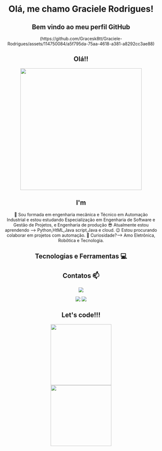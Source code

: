 <h1 align ="center"> Olá, me chamo Graciele Rodrigues!</h1> 
<h2 align="center"> Bem vindo ao meu perfil GitHub </h2>

<div align="center">
(https://github.com/Gracesk8tt/Graciele-Rodrigues/assets/114750084/a5f795da-75aa-4618-a381-a8292cc3ae88)
<div/>
    


<div align="center">
<h2> Olá!! </h2>
<img src="https://user-images.githubusercontent.com/114750084/194616386-fc31a103-7e6a-4683-83aa-63c1183f8c4d.gif"width="400px" />
<div/>


 <h2> I'm</h2>
       
🔭 Sou formada em engenharia mecânica e Técnico em Automação Industrial e estou estudando Especialização em Engenharia de Software e Gestão de Projetos, e Engenharia de produção
😎 Atualmente estou aprendendo --> Python,HtML,Java script,Java e cloud.
😉 Estou procurando colaborar em projetos com automação. 
👀 Curiosidade?--> Amo Eletrônica, Robôtica e Tecnologia. 
       

<h2> Tecnologias e Ferramentas 💻</h2>

  
  
  <h2> Contatos 📫 </h2>
  
  
  
  <a href="https://www.linkedin.com/in/graciele-rodrigues-eng/" target="_blank"><img src="https://img.shields.io/badge/-LinkedIn-%230077B5?style=for-the-badge&logo=linkedin&logoColor=white" target="_blank"></a></div> <a href="https://www.instagram.com/grace_figuered/" target="_blank"><img src="https://img.shields.io/badge/-Instagram-%23E4405F?style=for-the-badge&logo=instagram&logoColor=white" target="_blank"></a>  <a href = "mailto:graskt@gmail.com"><img src="https://img.shields.io/badge/Gmail-D14836?style=for-the-badge&logo=gmail&logoColor=white" target="_blank"></a>
  
       
       

<h2>Let's code!!!</h2>


 
<div> <img src="https://user-images.githubusercontent.com/114750084/194620728-1aa87243-ec6f-4279-86bf-5803c92ca89d.gif" width="200px" />     <div> <img src="https://user-images.githubusercontent.com/114750084/194621480-0e5047da-73ad-4424-8647-ad975fa95be0.gif" width="200px" />


  
 
               
            
          


          
            
          

          
